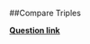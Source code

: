 ##Compare Triples  

**[Question link](https://www.hackerrank.com/challenges/compare-the-triplets/problem)**

